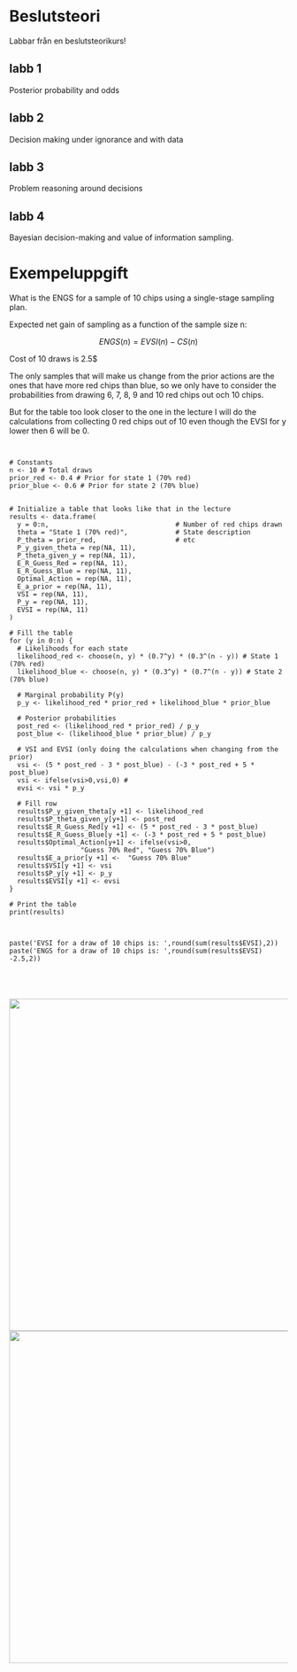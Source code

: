 # Beslutsteori
Labbar från en beslutsteorikurs!

## labb 1
Posterior probability and odds

## labb 2 

Decision making under ignorance and with data

## labb 3

Problem reasoning around decisions 

## labb 4

Bayesian decision-making and value of information sampling.

# Exempeluppgift

What is the ENGS for a sample of 10 chips using a single-stage sampling plan.

Expected net gain of sampling as a function of the sample size n:

$$ENGS(n) = EVSI(n) - CS(n)$$

Cost of 10 draws is 2.5$

The only samples that will make us change from the prior actions are the ones that have more red chips than blue, so we only have to consider the probabilities from drawing 6, 7, 8, 9 and 10 red chips out och 10 chips. 

But for the table too look closer to the one in the lecture I will do the calculations from collecting 0 red chips out of 10 even though the EVSI for y lower then 6 will be 0. 

```{R}


# Constants
n <- 10 # Total draws
prior_red <- 0.4 # Prior for state 1 (70% red)
prior_blue <- 0.6 # Prior for state 2 (70% blue)


# Initialize a table that looks like that in the lecture
results <- data.frame(
  y = 0:n,                                # Number of red chips drawn
  theta = "State 1 (70% red)",            # State description
  P_theta = prior_red,                    # etc
  P_y_given_theta = rep(NA, 11),       
  P_theta_given_y = rep(NA, 11),       
  E_R_Guess_Red = rep(NA, 11),         
  E_R_Guess_Blue = rep(NA, 11),        
  Optimal_Action = rep(NA, 11),        
  E_a_prior = rep(NA, 11),             
  VSI = rep(NA, 11),                   
  P_y = rep(NA, 11),                 
  EVSI = rep(NA, 11)                   
)

# Fill the table
for (y in 0:n) {
  # Likelihoods for each state
  likelihood_red <- choose(n, y) * (0.7^y) * (0.3^(n - y)) # State 1 (70% red)
  likelihood_blue <- choose(n, y) * (0.3^y) * (0.7^(n - y)) # State 2 (70% blue)
  
  # Marginal probability P(y)
  p_y <- likelihood_red * prior_red + likelihood_blue * prior_blue
  
  # Posterior probabilities
  post_red <- (likelihood_red * prior_red) / p_y
  post_blue <- (likelihood_blue * prior_blue) / p_y

  # VSI and EVSI (only doing the calculations when changing from the prior)
  vsi <- (5 * post_red - 3 * post_blue) - (-3 * post_red + 5 * post_blue)
  vsi <- ifelse(vsi>0,vsi,0) # 
  evsi <- vsi * p_y
  
  # Fill row
  results$P_y_given_theta[y +1] <- likelihood_red
  results$P_theta_given_y[y+1] <- post_red
  results$E_R_Guess_Red[y +1] <- (5 * post_red - 3 * post_blue)
  results$E_R_Guess_Blue[y +1] <- (-3 * post_red + 5 * post_blue)
  results$Optimal_Action[y+1] <- ifelse(vsi>0,
                  "Guess 70% Red", "Guess 70% Blue")
  results$E_a_prior[y +1] <-  "Guess 70% Blue"
  results$VSI[y +1] <- vsi
  results$P_y[y +1] <- p_y
  results$EVSI[y +1] <- evsi
}

# Print the table
print(results)



paste('EVSI for a draw of 10 chips is: ',round(sum(results$EVSI),2))
paste('ENGS for a draw of 10 chips is: ',round(sum(results$EVSI) -2.5,2))

```



<br>
<br>
<br>
<div align="center">
  <img src="https://media0.giphy.com/media/v1.Y2lkPTc5MGI3NjExMm5qeW9zbWRrOHExcThpamMyOTBsZXJuOHRoYzdjMTlqMTVoMXFjZCZlcD12MV9pbnRlcm5hbF9naWZfYnlfaWQmY3Q9Zw/cKvFuyGg5E27S5ydBY/giphy.webp" width="600" height="600"/>
</div>

<div align="center">
  <img src="https://media1.giphy.com/media/v1.Y2lkPTc5MGI3NjExYjIwYjlqYXd3MHE0ZzF2ZmliYmdvZDRvcXRxNGV1Y3dnbXJ5MXRveiZlcD12MV9pbnRlcm5hbF9naWZfYnlfaWQmY3Q9Zw/L3c8aAACw7Qpx2ojGB/giphy.webp" width="600" height="600"/>
</div>


